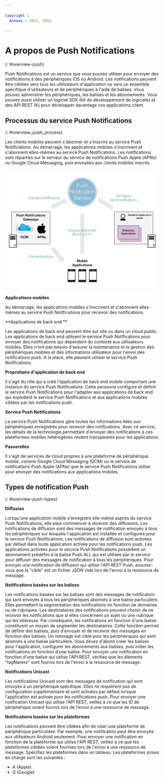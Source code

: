 ```yaml
---

Copyright :
  Années : 2015, 2016

---
```


# A propos de Push Notifications
{: #overview-push}

Push Notifications est un service que vous pouvez utiliser pour envoyer des notifications à des périphériques iOS ou Android. Les notifications peuvent être ciblées vers tous les utilisateurs d'application ou vers un ensemble spécifique d'utilisateurs et de périphériques à l'aide de balises. Vous pouvez administrer les périphériques, les
balises et les abonnements. Vous pouvez aussi utiliser un logiciel SDK (kit de développement de logiciels) et des API REST (K) pour développer davantage vos
applications client.  


## Processus du service Push Notifications
{: #overview_push_process}

Les clients mobiles peuvent s'abonner et s'inscrire au service Push Notifications. Au démarrage, les applications mobiles s'inscrivent et
s'abonnent elles-mêmes au service Push Notifications. Les
notifications sont réparties sur le serveur du service de notifications Push Apple (APNs) ou Google Cloud Messaging, puis envoyées aux clients
mobiles inscrits.

![Présentation de Push](images/overview.jpg)


**Applications mobiles**

Au démarrage, les applications mobiles s'inscrivent et s'abonnent elles-mêmes au service Push Notifications pour
recevoir des notifications.

**Applications de back end **

Les applications de back end peuvent être sur site ou dans un cloud public. Les
applications de back end utilisent le service Push Notifications pour envoyer des
notifications qui dépendent
du contexte aux utilisateurs mobiles. Elles n'ont pas besoin d'assurer la maintenance et la gestion des périphériques mobiles et des
informations utilisateur pour l'envoi des notifications push. A la place, elle peuvent utiliser le service Push Notifications.

**Propriétaire d'application de back end**

Il s'agit du rôle qui a créé l'application de back end mobile comportant une instance du service Push Notifications. Cette personne configure et définit le service Push Notifications pour
l'adapter aux applications de back end qui exploitent le service Push Notifications et
aux applications mobiles ciblées par les notifications push.

**Service Push Notifications**

Le service Push Notifications gère toutes les informations liées aux périphériques enregistrés pour recevoir des notifications. Avec ce service, les détails de la technologie permettant d'envoyer des notifications à ces
plateformes mobiles hétérogènes restent transparents pour les applications.

**Passerelles**

Il s'agit de services de cloud propres à une plateforme de périphérique mobile, comme Google Cloud Messaging (GCM) ou le service de notifications Push
Apple (APNs) que le service Push Notifications utilise pour envoyer des notifications aux applications mobiles.

## Types de notification Push
{: #overview-push-types}

**Diffusion**

Lorsqu'une application mobile s'enregistre elle-même auprès du service Push Notifications, elle peut commencer à recevoir des diffusions. Les notifications de diffusion sont des messages de notification envoyés à tous les périphériques sur lesquels l'application est installée
et configurée pour le service Push Notifications. Les notifications de diffusion sont activées par défaut dans toute application activée pour les notifications push. Les applications activées pour le service Push Notifications possèdent un abonnement prédéfini à la balise Push.ALL qui est utilisée par le serveur pour diffuser des messages de notification à tous les périphériques. Pour envoyer une notification de diffusion qui utilise l'API REST Push, assurez-vous que la "cible" est un fichier
JSON vide lors de l'envoi à la ressource de message.

**Notifications basées sur les balises**

Les notifications basées sur les balises sont des messages de notification qui sont envoyés à tous les périphériques abonnés à une balise
particulière. Elles permettent la segmentation des notifications en fonction de domaines ou de rubriques. Les destinataires des notifications peuvent
choisir de ne recevoir les notifications que si elles concernent un sujet ou une rubrique qui les intéresse. Par conséquent, les notifications en fonction d'une balise constituent un moyen de segmenter les destinataires. Cette fonction permet de définir des
balises, puis d'envoyer et de recevoir des messages en fonction des balises. Un message est ciblé pour les périphériques qui sont
abonnés à une balise particulière. Vous devez d'abord créer les balises pour l'application, configurer les abonnements aux balises, puis initier les
notifications en fonction d'une balise. Pour envoyer une notification en fonction d'une balise qui utilise l'API REST, vérifiez que les éléments
"tagNames" sont fournis lors de l'envoi à la ressource de message.

**Notifications Unicast**

Les notifications Unicast sont des messages de notification qui sont envoyés à un périphérique spécifique. Elles ne requièrent pas de configuration supplémentaire et sont activées par défaut lorsque l'application est activée pour les notifications push. Pour envoyer une notification Unicast qui utilise l'API REST, veillez à ce que les ID de périphérique soient fournis lors de l'envoi à une ressource de message.

**Notifications basées sur les plateformes**

Les notifications peuvent être ciblées afin de viser une plateforme de périphérique
particulière. Par exemple, une notification peut être envoyée aux utilisateurs Android seulement. Pour envoyer une notification en fonction de la
plateforme qui utilise l'API REST, veillez à ce que les plateformes ciblées soient fournies lors de l'envoi à une ressource de message. Spécifiez les plateformes dans un tableau. Les plateformes prises en charge sont les suivantes :
* A (Apple)
* G (Google)

